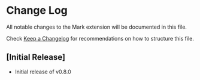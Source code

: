 # Change Log
All notable changes to the Mark extension will be documented in this file.

Check [Keep a Changelog](http://keepachangelog.com/) for recommendations on how to structure this file.

## [Initial Release]
- Initial release of v0.8.0